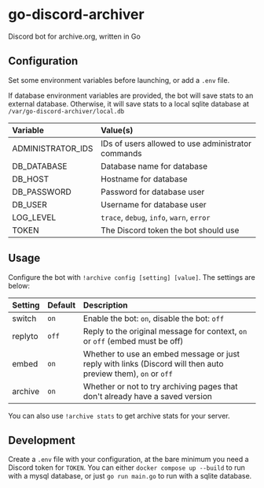 # go-discord-archiver
Discord bot for archive.org, written in Go



## Configuration

Set some environment variables before launching, or add a `.env` file.

If database environment variables are provided, the bot will save stats to an external database.
Otherwise, it will save stats to a local sqlite database at `/var/go-discord-archiver/local.db`

| Variable | Value(s) |
|:-|:-|
| ADMINISTRATOR_IDS | IDs of users allowed to use administrator commands |
| DB_DATABASE | Database name for database
| DB_HOST | Hostname for database |
| DB_PASSWORD | Password for database user |
| DB_USER | Username for database user |
| LOG_LEVEL | `trace`, `debug`, `info`, `warn`, `error` |
| TOKEN | The Discord token the bot should use |

## Usage

Configure the bot with `!archive config [setting] [value]`. The settings are below:

| Setting | Default | Description |
|:-|:-|:-|
| switch | `on` | Enable the bot: `on`, disable the bot: `off` |
| replyto | `off` | Reply to the original message for context, `on` or `off` (embed must be off) |
| embed | `on` | Whether to use an embed message or just reply with links (Discord will then auto preview them), `on` or `off` |
| archive | `on` | Whether or not to try archiving pages that don't already have a saved version |

You can also use `!archive stats` to get archive stats for your server.

## Development

Create a `.env` file with your configuration, at the bare minimum you need
a Discord token for `TOKEN`. You can either `docker compose up --build` to run 
with a mysql database, or just `go run main.go` to run with a sqlite database.